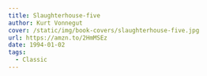 ```yaml
---
title: Slaughterhouse-five
author: Kurt Vonnegut
cover: /static/img/book-covers/slaughterhouse-five.jpg
url: https://amzn.to/2HmMSEz
date: 1994-01-02
tags:
  - Classic
---
```

